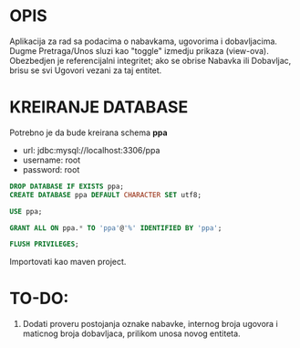 # OPIS
Aplikacija za rad sa podacima o nabavkama, ugovorima i dobavljacima.
Dugme Pretraga/Unos sluzi kao "toggle" izmedju prikaza (view-ova).
Obezbedjen je referencijalni integritet; ako se obrise Nabavka ili Dobavljac, brisu se svi Ugovori vezani za taj entitet.

# KREIRANJE DATABASE
Potrebno je da bude kreirana schema **ppa**
- url: jdbc:mysql://localhost:3306/ppa
- username: root
- password: root

```SQL
DROP DATABASE IF EXISTS ppa;
CREATE DATABASE ppa DEFAULT CHARACTER SET utf8;

USE ppa;

GRANT ALL ON ppa.* TO 'ppa'@'%' IDENTIFIED BY 'ppa';

FLUSH PRIVILEGES;
```

Importovati kao maven project.


# TO-DO: 
1. Dodati proveru postojanja oznake nabavke, internog broja ugovora i maticnog broja dobavljaca, prilikom unosa novog entiteta.
